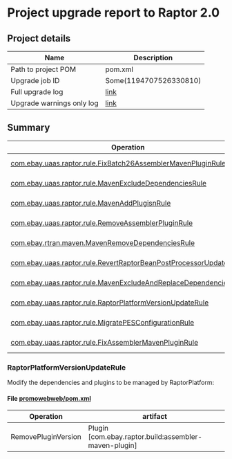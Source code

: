 
# Project upgrade report to Raptor 2.0
## Project details
Name | Description
---- | -----------
Path to project POM |	pom.xml
Upgrade job ID | Some(1194707526330810)
Full upgrade log | [link](raptor-upgrade-debug-1194707526330810.log)
Upgrade warnings only log | [link](raptor-upgrade-warn-1194707526330810.log)

     ## Summary

| Operation | Details |
| ---- | ----------- |
|[com.ebay.uaas.raptor.rule.FixBatch26AssemblerMavenPluginRule](#FixBatch26AssemblerMavenPluginRule) | impacted 0 file(s) |
|[com.ebay.uaas.raptor.rule.MavenExcludeDependenciesRule](#MavenExcludeDependenciesRule) | impacted 0 file(s) |
|[com.ebay.uaas.raptor.rule.MavenAddPlugisnRule](#MavenAddPlugisnRule) | impacted 1 file(s) |
|[com.ebay.uaas.raptor.rule.RemoveAssemblerPluginRule](#RemoveAssemblerPluginRule) | impacted 0 file(s) |
|[com.ebay.rtran.maven.MavenRemoveDependenciesRule](#MavenRemoveDependenciesRule) | impacted 0 file(s) |
|[com.ebay.uaas.raptor.rule.RevertRaptorBeanPostProcessorUpdateRule](#RevertRaptorBeanPostProcessorUpdateRule) | impacted 1 file(s) |
|[com.ebay.uaas.raptor.rule.MavenExcludeAndReplaceDependenciesRule](#MavenExcludeAndReplaceDependenciesRule) | impacted 1 file(s) |
|[com.ebay.uaas.raptor.rule.RaptorPlatformVersionUpdateRule](#RaptorPlatformVersionUpdateRule) | impacted 5 file(s) |
|[com.ebay.uaas.raptor.rule.MigratePESConfigurationRule](#MigratePESConfigurationRule) | impacted 0 file(s) |
|[com.ebay.uaas.raptor.rule.FixAssemblerMavenPluginRule](#FixAssemblerMavenPluginRule) | impacted 1 file(s) |

### RaptorPlatformVersionUpdateRule
Modify the dependencies and plugins to be managed by RaptorPlatform:
      
#### File [promowebweb/pom.xml](promowebweb/pom.xml)
|Operation|artifact|
|------|----|
|RemovePluginVersion|Plugin [com.ebay.raptor.build:assembler-maven-plugin]|
